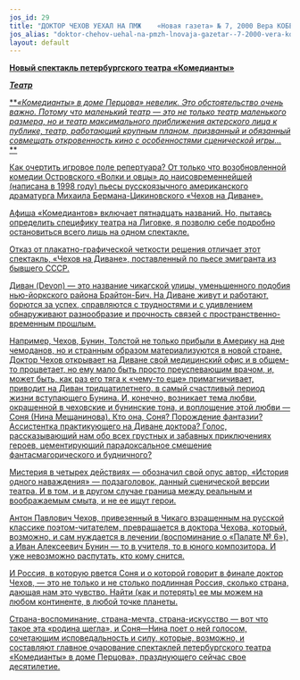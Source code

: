```yaml
---
jos_id: 29
title: "ДОКТОР ЧЕХОВ УЕХАЛ НА ПМЖ	 «Новая газета» № 7, 2000 Вера КОБЕЦ"
jos_alias: "doktor-chehov-uehal-na-pmzh-lnovaja-gazetar--7-2000-vera-kobec"
layout: default
---
```


<a href="http://www.novayagazeta.ru/data/2000/13/39.html">

**Новый спектакль петербургского театра «Комедианты»**

**_Театр_**

**_«Комедианты» в доме Перцова» невелик. Это обстоятельство очень важно. Потому что маленький театр — это не только театр маленького размера, но и театр максимального приближения актерского лица к публике, театр, работающий крупным планом, призванный и обязанный совмещать откровенность кино с особенностями сценической игры…_ **

Как очертить игровое поле репертуара? От только что возобновленной комедии Островского «Волки и овцы» до наисовременнейшей (написана в 1998 году) пьесы русскоязычного американского драматурга Михаила Бермана-Цикиновского «Чехов на Диване».

Афиша «Комедиантов» включает пятнадцать названий. Но, пытаясь определить специфику театра на Лиговке, я позволю себе подробно остановиться всего лишь на одном спектакле.

Отказ от плакатно-графической четкости решения отличает этот спектакль, «Чехов на Диване», поставленный по пьесе эмигранта из бывшего СССР.

Диван (Devon) — это название чикагской улицы, уменьшенного подобия нью-йоркского района Брайтон-Бич. На Диване живут и работают, борются за успех, справляются с трудностями и с удивлением обнаруживают разнообразие и прочность связей с пространственно-временным прошлым.

Например, Чехов, Бунин, Толстой не только прибыли в Америку на дне чемоданов, но и странным образом материализуются в новой стране. Доктор Чехов открывает на Диване свой медицинский офис и в общем-то процветает, но ему мало быть просто преуспевающим врачом, и, может быть, как раз его тяга к «чему-то еще» примагничивает, приводит на Диван тридцатилетнего, в самый счастливый период жизни вступающего Бунина. И, конечно, возникает тема любви, окрашенной в чеховские и бунинские тона, и воплощение этой любви — Соня (Нина Мещанинова). Кто она, Соня? Порождение фантазии? Ассистентка практикующего на Диване доктора? Голос, рассказывающий нам обо всех грустных и забавных приключениях героев, цементирующий парадоксальное смешение фантасмагорического и будничного?

Мистерия в четырех действиях — обозначил свой опус автор, «История одного наваждения» — подзаголовок, данный сценической версии театра. И в том, и в другом случае граница между реальным и воображаемым смыта, и не ее ищут герои.

Антон Павлович Чехов, привезенный в Чикаго взращенным на русской классике поэтом-читателем, превращается в доктора Чехова, который, возможно, и сам нуждается в лечении (воспоминание о «Палате № 6»), а Иван Алексеевич Бунин — то в учителя, то в юного композитора. И уже невозможно распутать, кто кому снится.

И Россия, в которую рвется Соня и о которой говорит в финале доктор Чехов, — это не только и не столько подлинная Россия, сколько страна, дающая нам это чувство. Найти (как и потерять) ее мы можем на любом континенте, в любой точке планеты.

Страна-воспоминание, страна-мечта, страна-искусство — вот что такое эта «родина щегла», и Соня—Нина поет о ней голосом, сочетающим исповедальность и силу, которые, возможно, и составляют главное очарование спектаклей петербургского театра «Комедианты» в доме Перцова», празднующего сейчас свое десятилетие.

